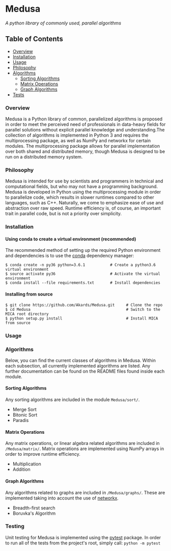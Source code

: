 #  Medusa
_A python library of commonly used, parallel algorithms_

## Table of Contents
- [Overview](#overview)
- [Installation](#installation)
- [Usage](#usage)
- [Philosophy](#philosophy)
- [Algorithms](#algorithms)
  - [Sorting Algorithms](#sorting)
  - [Matrix Operations](#matrix)
  - [Graph Algorithms](#graphs)
- [Tests](#tests)

### <a name="overview"></a>Overview
Medusa is a Python library of common, parallelized algorithms is proposed in order to meet the perceived need of professionals in data-heavy fields for parallel solutions without explicit parallel knowledge and understanding.The collection of algorithms is implemented in Python 3 and requires the multiprocessing package, as well as NumPy and networkx for certain modules. The multiprocessing package allows for parallel implementation over both shared and distributed memory, though Medusa is designed to be run on a distributed memory system.

### <a name="philosophy"></a>Philosophy
Medusa is intended for use by scientists and programmers in technical and computational fields, but who may not have a programming background. Medusa is developed in Python using the multiprocessing module in order to parallelize code, which results in slower runtimes compared to other languages, such as C++. Naturally, we come to emphasize ease of use and abstraction over raw speed. Runtime efficiency is, of course, an important trait in parallel code, but is not a priority over simplicity.

### <a name="installation"></a>Installation
#### Using conda to create a virtual environment (recommended)
The recommended method of setting up the required Python environment and dependencies 
is to use the [conda](https://conda.io/docs/) dependency manager:
```
$ conda create -n py36 python=3.6.1           # Create a python3.6 virtual environment
$ source activate py36                        # Activate the virtual environment
$ conda install --file requirements.txt       # Install dependencies
```

#### Installing from source
```
$ git clone https://github.com/Akards/Medusa.git     # Clone the repo
$ cd Medusa                                          # Switch to the MICA root directory
$ python setup.py install                            # Install MICA from source
```


### <a name="usage"></a>Usage

### <a name="algorithms"></a>Algorithms
Below, you can find the current classes of algorithms in Medusa. Within each subsection, all currently implemented algorithms are listed. Any further documentation can be found on the README files found inside each module.
#### <b name="sorting"></b>Sorting Algorithms
Any sorting algorithms are included in the module `Medusa/sort/`.
- Merge Sort
- Bitonic Sort
- Paradis

#### <b name="matrix"></b>Matrix Operations
Any matrix operations, or linear algebra related algorithms are included in `/Medusa/matrix/`. Matrix operations are implemented using NumPy arrays in order to improve runtime efficiency.
- Multiplication
- Addition

#### <b name="graphs"></b>Graph Algorithms
Any algorithms related to graphs are included in `/Medusa/graphs/`. These are implemented taking into account the use of [networkx](https://networkx.github.io/).
- Breadth-first search
- Boruvka's Algorithm

### <a name="tests"></a>Testing
Unit testing for Medusa is implemented using the [pytest](https://docs.pytest.org/en/latest/) package. In order to run all of the tests from the project's root, simply call:
`python -m pytest`
